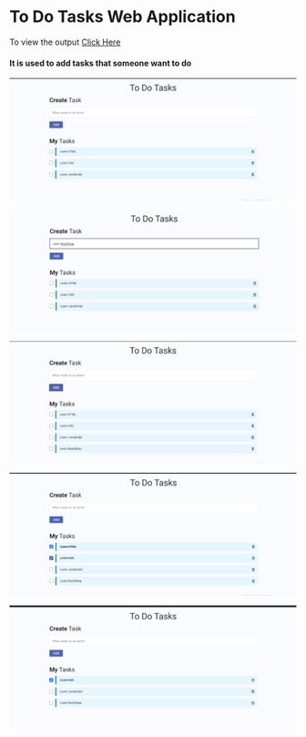 <h1>To Do Tasks Web Application</h1>

<p>To view the output <a href="https://codepen.io/suryajillellamudi/pen/wvddXbo">Click Here</a></p>

<h4>It is used to add tasks that someone want to do</h4>

![Image of TodoTask1](https://github.com/jillellamudisurya/Java_Script_Projects/blob/main/Result%20Images/ToDo%20Task%201.jpg)

![Image of TodoTask2](https://github.com/jillellamudisurya/Java_Script_Projects/blob/main/Result%20Images/ToDo%20Task%202.jpg)

![Image of TodoTask3](https://github.com/jillellamudisurya/Java_Script_Projects/blob/main/Result%20Images/ToDo%20Task%203.jpg)

![Image of TodoTask4](https://github.com/jillellamudisurya/Java_Script_Projects/blob/main/Result%20Images/ToDo%20Task%204.jpg)

![Image of TodoTask5](https://github.com/jillellamudisurya/Java_Script_Projects/blob/main/Result%20Images/ToDo%20Task%205.jpg)
